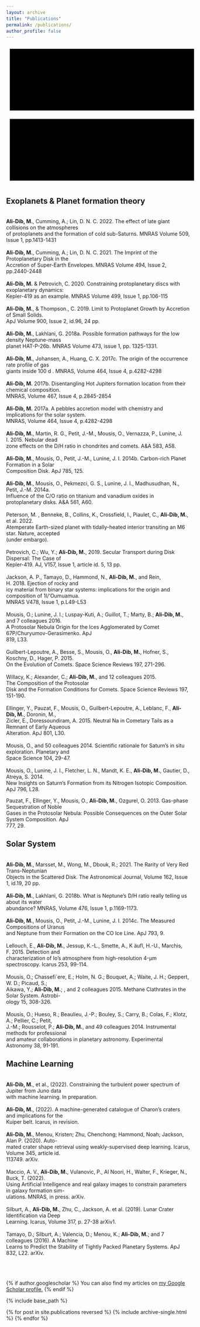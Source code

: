 ```yaml
---
layout: archive
title: "Publications"
permalink: /publications/
author_profile: false
---
```



  <div style="text-align: center;">
    <img src="/images/gif10.gif" alt="GIF 1" style="max-width: 100%; margin: 10px;">
    <img src="/images/gif90.gif" alt="GIF 2" style="max-width: 100%; margin: 10px;">
</div>

<p><h2>Exoplanets &amp; Planet formation theory </h2><br><b>Ali-Dib, M.</b>, Cumming, A.; Lin, D. N. C.&nbsp;2022. The effect of late giant collisions on the atmospheres<br>of protoplanets and the formation of cold sub-Saturns. MNRAS Volume 509, Issue 1, pp.1413-1431<br><br><b>Ali-Dib, M.</b>, Cumming, A.; Lin, D. N. C.&nbsp;2021.&nbsp;The Imprint of the Protoplanetary Disk in the<br>Accretion of Super-Earth Envelopes. MNRAS Volume 494, Issue 2, pp.2440-2448<br><br><b>Ali-Dib, M.</b>&nbsp;&amp; Petrovich, C.&nbsp;2020. Constraining protoplanetary discs with exoplanetary dynamics:<br>Kepler-419 as an example. MNRAS Volume 499, Issue 1, pp.106-115<br><br><b>Ali-Dib, M.</b>, &amp; Thompson., C.&nbsp;2019.&nbsp;Limit to Protoplanet Growth by Accretion of Small Solids.<br>ApJ Volume 900, Issue 2, id.96, 24 pp.<br><br><b>Ali-Dib, M.</b>, Lakhlani, G.&nbsp;2018a.&nbsp;Possible formation pathways for the low density Neptune-mass<br>planet HAT-P-26b.&nbsp;MNRAS Volume 473, issue 1, pp. 1325-1331.<br><br><b>Ali-Dib, M.</b>, Johansen, A., Huang, C. X.&nbsp;2017c.&nbsp;The origin of the occurrence rate profile of gas<br>giants inside 100 d . MNRAS, Volume 464, Issue 4, p.4282-4298<br><br><b>Ali-Dib, M.</b> 2017b. Disentangling Hot Jupiters formation location from their chemical composition.<br>MNRAS, Volume 467, Issue 4, p.2845-2854<br><br><b>Ali-Dib, M.</b> 2017a. A pebbles accretion model with chemistry and implications for the solar system.<br>MNRAS, Volume 464, Issue 4, p.4282-4298<br><br><b>Ali-Dib, M.</b>, Martin, R. G., Petit, J.-M., Mousis, O., Vernazza, P., Lunine, J. I.&nbsp;2015. Nebular dead<br>zone effects on the D/H ratio in chondrites and comets. A&amp;A 583, A58.<br><br><b>Ali-Dib, M.</b>, Mousis, O., Petit, J.-M., Lunine, J. I.&nbsp;2014b. Carbon-rich Planet Formation in a Solar<br>Composition Disk. ApJ 785, 125.<br><br><b>Ali-Dib, M.</b>, Mousis, O., Pekmezci, G. S., Lunine, J. I., Madhusudhan, N., Petit, J.-M.&nbsp;2014a.<br>Influence of the C/O ratio on titanium and vanadium oxides in protoplanetary disks. A&amp;A 561, A60.<br><br>Peterson, M. , Benneke, B., Collins, K., Crossfield, I., Piaulet, C.,&nbsp;<b>Ali-Dib, M.</b>, et al.&nbsp;2022. <br> Atemperate Earth-sized planet with tidally-heated interior transiting an M6 star.&nbsp;Nature, accepted<br>(under embargo).<br><br>Petrovich, C.; Wu, Y.;&nbsp;<b>Ali-Dib, M.</b>, 2019.&nbsp;Secular Transport during Disk Dispersal: The Case of<br>Kepler-419.&nbsp;AJ, V157, Issue 1, article id. 5, 13 pp.<br><br>Jackson, A. P., Tamayo, D., Hammond, N.,&nbsp;<b>Ali-Dib, M.</b>, and Rein, H.&nbsp;2018.&nbsp;Ejection of rocky and<br>icy material from binary star systems: implications for the origin and composition of 1I/&lsquo;Oumuamua.<br>MNRAS V478, Issue 1, p.L49-L53<br><br>Mousis, O.; Lunine, J. I.; Luspay-Kuti, A.; Guillot, T.; Marty, B.;&nbsp;<b>Ali-Dib, M.</b>, and 7 colleagues&nbsp;2016.<br>A Protosolar Nebula Origin for the Ices Agglomerated by Comet 67P/Churyumov-Gerasimenko. ApJ<br>819, L33.<br><br>Guilbert-Lepoutre, A., Besse, S., Mousis, O.,&nbsp;<b>Ali-Dib, M.</b>, Hofner, S., Koschny, D., Hager, P.&nbsp;2015.<br>On the Evolution of Comets. Space Science Reviews 197, 271-296.<br><br>Willacy, K.; Alexander, C.;&nbsp;<b>Ali-Dib, M.</b>, and 12 colleagues&nbsp;2015. <br>The Composition of the Protosolar<br>Disk and the Formation Conditions for Comets. Space Science Reviews 197, 151-190.<br><br>Ellinger, Y., Pauzat, F., Mousis, O., Guilbert-Lepoutre, A., Leblanc, F.,&nbsp;<b>Ali-Dib, M.</b>, Doronin, M.,<br>Zicler, E., Doressoundiram, A.&nbsp;2015. Neutral Na in Cometary Tails as a Remnant of Early Aqueous<br>Alteration. ApJ 801, L30.<br><br>Mousis, O., and 50 colleagues&nbsp;2014. Scientific rationale for Saturn&rsquo;s in situ exploration. Planetary and<br>Space Science 104, 29-47.<br><br>Mousis, O., Lunine, J. I., Fletcher, L. N., Mandt, K. E.,&nbsp;<b>Ali-Dib, M.</b>, Gautier, D., Atreya, S.&nbsp;2014.<br>New Insights on Saturn&rsquo;s Formation from its Nitrogen Isotopic Composition. ApJ 796, L28.&nbsp;</p>
<div>Pauzat, F., Ellinger, Y., Mousis, O.,&nbsp;<b>Ali-Dib, M.</b>, Ozgurel, O.&nbsp;2013. Gas-phase Sequestration of Noble<br>Gases in the Protosolar Nebula: Possible Consequences on the Outer Solar System Composition. ApJ<br>777, 29.<br><h2>Solar System</h2><br><b>Ali-Dib, M.</b>, Marsset, M., Wong, M., Dbouk, R.;&nbsp;2021.&nbsp;The Rarity of Very Red Trans-Neptunian<br>Objects in the Scattered Disk.&nbsp;The Astronomical Journal, Volume 162, Issue 1, id.19, 20 pp.<br><br><b>Ali-Dib, M.</b>, Lakhlani, G.&nbsp;2018b.&nbsp;What is Neptune&rsquo;s D/H ratio really telling us about its water<br>abundance?&nbsp;MNRAS, Volume 476, Issue 1, p.1169-1173.<br><br><b>Ali-Dib, M.</b>, Mousis, O., Petit, J.-M., Lunine, J. I.&nbsp;2014c. The Measured Compositions of Uranus<br>and Neptune from their Formation on the CO Ice Line. ApJ 793, 9.<br><br>Lellouch, E.,&nbsp;<b>Ali-Dib, M.</b>, Jessup, K.-L., Smette, A., K ̈aufl, H.-U., Marchis, F.&nbsp;2015. Detection and<br>characterization of Io&rsquo;s atmosphere from high-resolution 4-&mu;m spectroscopy. Icarus 253, 99-114.<br><br>Mousis, O.; Chassefi`ere, E.; Holm, N. G.; Bouquet, A.; Waite, J. H.; Geppert, W. D.; Picaud, S.;<br>Aikawa, Y.;&nbsp;<b>Ali-Dib, M.</b>; , and 2 colleagues&nbsp;2015. Methane Clathrates in the Solar System. Astrobi-<br>ology 15, 308-326.<br><br>Mousis, O.; Hueso, R.; Beaulieu, J.-P.; Bouley, S.; Carry, B.; Colas, F.; Klotz, A.; Pellier, C.; Petit,<br>J.-M.; Rousselot, P.;&nbsp;<b>Ali-Dib, M.</b>, and 49 colleagues&nbsp;2014. Instrumental methods for professional<br>and amateur collaborations in planetary astronomy. Experimental Astronomy 38, 91-191.<br><h2>Machine Learning</h2><br><b>Ali-Dib, M.</b>, et al.,&nbsp;(2022). Constraining the turbulent power spectrum of Jupiter from Juno data<br>with machine learning. In preparation.<br><br><b>Ali-Dib, M.</b>,&nbsp;(2022).&nbsp;A machine-generated catalogue of Charon&rsquo;s craters and implications for the<br>Kuiper belt. Icarus, in revision.<br><br><b>Ali-Dib, M.</b>, Menou, Kristen; Zhu, Chenchong; Hammond, Noah; Jackson, Alan P.&nbsp;(2020). Auto-<br>mated crater shape retrieval using weakly-supervised deep learning.&nbsp;Icarus, Volume 345, article id.<br>113749. arXiv.<br><br>Maccio, A. V.,&nbsp;<b>Ali-Dib, M.</b>, Vulanovic, P., Al Noori, H., Walter, F., Krieger, N., Buck, T.&nbsp;(2022).<br>Using Artificial Intelligence and real galaxy images to constrain parameters in galaxy formation sim-<br>ulations. MNRAS, in press. arXiv.<br><br>Silburt, A.,&nbsp;<b>Ali-Dib, M.</b>, Zhu, C., Jackson, A. et al.&nbsp;(2019).&nbsp;Lunar Crater Identification via Deep<br>Learning.&nbsp;Icarus, Volume 317, p. 27-38 arXiv1.<br><br>Tamayo, D.; Silburt, A.; Valencia, D.; Menou, K.;&nbsp;<b>Ali-Dib, M.</b>; and 7 colleagues&nbsp;(2016). A Machine<br>Learns to Predict the Stability of Tightly Packed Planetary Systems. ApJ 832, L22. arXiv.<br><br><div><br></div>
</div>
<div>
    <section><br></section>
</div>


{% if author.googlescholar %}
  You can also find my articles on <u><a href="{{author.googlescholar}}">my Google Scholar profile</a>.</u>
{% endif %}

{% include base_path %}

{% for post in site.publications reversed %}
  {% include archive-single.html %}
{% endfor %}
